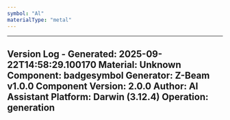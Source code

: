 ```yaml
---
symbol: "Al"
materialType: "metal"
---
```


---
Version Log - Generated: 2025-09-22T14:58:29.100170
Material: Unknown
Component: badgesymbol
Generator: Z-Beam v1.0.0
Component Version: 2.0.0
Author: AI Assistant
Platform: Darwin (3.12.4)
Operation: generation
---